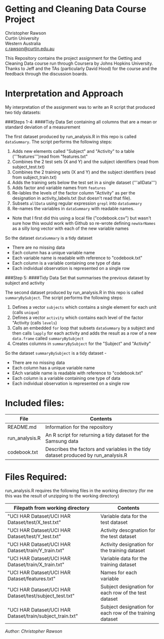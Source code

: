 Getting and Cleaning Data Course Project
========================================

Christopher Rawson  
Curtin University  
Western Australia  
c.rawson@curtin.edu.au


This Repository contains the project assignment for the Getting and Cleaning Data course run through Coursera by Johns Hopkins University. Thanks to Jeff and the TAs (particularly David Hood) for the course and the feedback through the discussion boards.

Interpretation and Approach
========================================
My interpretation of the assignment was to write an R script that produced two tidy datasets:

###Steps 1-4: 
####Tidy Data Set containing all columns that are a mean or standard deviation of a measurement
 
The first dataset produced by run_analysis.R in this repo is called ```dataSummary```. The script performs the following steps:

1. Adds new elements called "Subject" and "Activity" to a table ('''features''')read from "features.txt"
2. Combines the 2 test sets (X and Y) and the subject identifiers (read from subject_test.txt)
3. Combines the 2 training sets (X and Y) and the subject identifiers (read from subject_train.txt)
4. Adds the training sets below the test set in a single dataset ('''allData''')
5. Adds factor and variable names from ```features```
6. Re-lables the levels of the factor column "Activity" as per the designation in activity_labels.txt (but doesn't read that file).
7. Subsets ```allData``` using regular expression ```grepl``` into ```dataSummary```
8. Re-names the variables in ```dataSummary``` with readable names.
  * Note that I first did this using a local file ("codebook.csv") but wasn't sure how this would work with Github so re-wrote defining ```newVarNames``` as a silly long vector with each of the new variable names

So the dataset ```dataSummary``` is a tidy dataset 

* There are no missing data
* Each column has a unique variable name
* Each variable name is readable with reference to "codebook.txt"
* Each column is a variable containing one type of data
* Each individual observation is represented on a single row 

###Step 5: 
####Tidy Data Set that summarises the previous dataset by subject and activity

The second dataset produced by run_analysis.R in this repo is called ```summaryBySubject```. The script performs the following steps:

1. Defines a vector ```subjects``` which contains a single element for each unit (calls ```unique```)
2. Defines a vector ```activity``` which contains each level of the factor "Activity (calls ```levels```)
3. Calls an embedded ```for``` loop that subsets ```dataSummary``` by a subject and then calls ```lapply``` for each activity and adds the result as a row of a new ```data.frame``` called ```summaryBySubject```
4. Creates columns in ```summaryBySubject``` for the "Subject" and "Activity"

So the dataset ```summaryBySubject``` is a tidy dataset - 
* There are no missing data
* Each column has a unique variable name
* EAch variable name is readable with reference to "codebook.txt"
* Each column is a variable containing one type of data
* Each individual observation is represented on a single row
  


Included files:
========================================

File     |Contents
---------|-----------
README.md |  Information for the repository
run_analysis.R | An R script for returning a tidy dataset for the Samsung data
codebook.txt | Describes the factors and variables in the tidy dataset produced by run_analysis.R


Files Required:
=======================================

run_analysis.R requires the following files in the working directory (for me this was the result of unzipping to the working directory)

Filepath from working directory | Contents
--------------------------------|-----------
"UCI HAR Dataset/UCI HAR Dataset/test/X_test.txt"| Variable data for the test dataset
"UCI HAR Dataset/UCI HAR Dataset/test/Y_test.txt"| Activity descgnation for the test dataset
"UCI HAR Dataset/UCI HAR Dataset/train/Y_train.txt"|Activity designation for the training dataset
"UCI HAR Dataset/UCI HAR Dataset/train/X_train.txt"|Variable data for the training dataset
"UCI HAR Dataset/UCI HAR Dataset/features.txt"|Names for each variable
"UCI HAR Dataset/UCI HAR Dataset/test/subject_test.txt"| Subject designation for each row of the test dataset
"UCI HAR Dataset/UCI HAR Dataset/train/subject_train.txt"| Subject designation for each row of the training dataset



_Author: Christopher Rawson_

